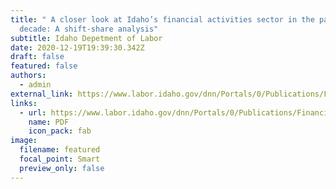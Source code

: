 ```yaml
---
title: " A closer look at Idaho’s financial activities sector in the past
  decade: A shift-share analysis"
subtitle: Idaho Depetment of Labor
date: 2020-12-19T19:39:30.342Z
draft: false
featured: false
authors:
  - admin
external_link: https://www.labor.idaho.gov/dnn/Portals/0/Publications/Financial-Sector-Report.pdf
links:
  - url: https://www.labor.idaho.gov/dnn/Portals/0/Publications/Financial-Sector-Report.pdf
    name: PDF
    icon_pack: fab
image:
  filename: featured
  focal_point: Smart
  preview_only: false
---
```

